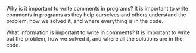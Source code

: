 Why is it important to write comments in programs?
It is important to write comments in programs as they help ourselves and others understand the problem, how we solved it, and where everything is in the code.

What information is important to write in comments?
It is important to write out the problem, how we solved it, and where all the solutions are in the code.